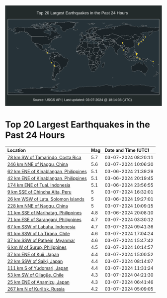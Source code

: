 ![Map](./map.png)

# Top 20 Largest Earthquakes in the Past 24 Hours

| Location | Mag | Date and Time (UTC) |
|:---|:---|:---|
| [78 km SW of Tamarindo, Costa Rica](https://earthquake.usgs.gov/earthquakes/eventpage/us7000m3ud) | 5.7 | 03-07-2024 08:20:11 |
| [246 km NNE of Nagqu, China](https://earthquake.usgs.gov/earthquakes/eventpage/us7000m3ur) | 5.6 | 03-07-2024 10:06:30 |
| [62 km ENE of Kinablangan, Philippines](https://earthquake.usgs.gov/earthquakes/eventpage/us7000m3sh) | 5.1 | 03-06-2024 21:39:29 |
| [42 km ENE of Kinablangan, Philippines](https://earthquake.usgs.gov/earthquakes/eventpage/us7000m3rt) | 5.1 | 03-06-2024 20:19:45 |
| [174 km ENE of Tual, Indonesia](https://earthquake.usgs.gov/earthquakes/eventpage/us7000m3t3) | 5.1 | 03-06-2024 23:56:55 |
| [9 km SSE of Chincha Alta, Peru](https://earthquake.usgs.gov/earthquakes/eventpage/us7000m3wf) | 5 | 03-07-2024 16:32:01 |
| [26 km WSW of Lata, Solomon Islands](https://earthquake.usgs.gov/earthquakes/eventpage/us7000m3re) | 5 | 03-06-2024 19:27:01 |
| [228 km NNE of Nagqu, China](https://earthquake.usgs.gov/earthquakes/eventpage/us7000m3ut) | 5 | 03-07-2024 10:09:15 |
| [11 km SSE of Marihatag, Philippines](https://earthquake.usgs.gov/earthquakes/eventpage/us7000m3rs) | 4.8 | 03-06-2024 20:08:10 |
| [71 km ESE of Sarangani, Philippines](https://earthquake.usgs.gov/earthquakes/eventpage/us7000m3tr) | 4.7 | 03-07-2024 03:30:12 |
| [67 km SSW of Labuha, Indonesia](https://earthquake.usgs.gov/earthquakes/eventpage/us7000m3uq) | 4.7 | 03-07-2024 09:41:36 |
| [61 km SSW of La Tirana, Chile](https://earthquake.usgs.gov/earthquakes/eventpage/us7000m3yw) | 4.6 | 03-07-2024 17:04:24 |
| [37 km SSW of Pathein, Myanmar](https://earthquake.usgs.gov/earthquakes/eventpage/us7000m3w7) | 4.6 | 03-07-2024 15:47:42 |
| [6 km W of Surup, Philippines](https://earthquake.usgs.gov/earthquakes/eventpage/us7000m3us) | 4.5 | 03-07-2024 10:14:57 |
| [37 km ENE of Kuji, Japan](https://earthquake.usgs.gov/earthquakes/eventpage/us7000m3w0) | 4.4 | 03-07-2024 15:00:52 |
| [22 km SSW of Saiki, Japan](https://earthquake.usgs.gov/earthquakes/eventpage/us7000m3uc) | 4.4 | 03-07-2024 08:14:07 |
| [111 km S of Yudomari, Japan](https://earthquake.usgs.gov/earthquakes/eventpage/us7000m3v1) | 4.4 | 03-07-2024 11:31:24 |
| [53 km SW of Ollagüe, Chile](https://earthquake.usgs.gov/earthquakes/eventpage/us7000m3tv) | 4.3 | 03-07-2024 04:21:30 |
| [25 km ENE of Anamizu, Japan](https://earthquake.usgs.gov/earthquakes/eventpage/us7000m3u6) | 4.3 | 03-07-2024 06:41:46 |
| [267 km N of Kuril’sk, Russia](https://earthquake.usgs.gov/earthquakes/eventpage/us7000m3ty) | 4.2 | 03-07-2024 05:09:05 |
